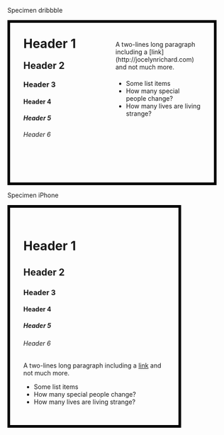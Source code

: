 Specimen dribbble

<div style="width: 400px; height: 300px; padding: 30px; border: 6px solid black;">

<div style="width: 48%; float: left;">

<h1 style="width: 100%; margin: 0 auto 20px auto; padding: 0; white-space: nowrap; overflow: hidden; text-overflow: ellipsis;">Header 1</h1> <!-- Pour éviter les retours à la ligne si les titres sont trop longs -->
<h2 style="margin: 20px auto; padding: 0;">Header 2</h2>
<h3 style="margin: 20px auto; padding: 0;">Header 3</h3>
<h4 style="margin: 20px auto; padding: 0;">Header 4</h4>
<h5 style="margin: 20px auto; padding: 0;">Header 5</h5>
<h6 style="margin: 20px auto; padding: 0;">Header 6</h6>

</div>
<div style="width: 48%; float: right">

<p style="margin: 10px auto 20px auto; padding: 0;">A two-lines long paragraph including a [link](http://jocelynrichard.com) and not much more.</p>

<ul>
	<li>Some list items</li>
	<li>How many special people change?</li>
	<li>How many lives are living strange?</li>
</ul>

</div>
</div>

<div style="display: block; clear: both; visibility: hidden; line-height: 0; height: 0;"></div>

Specimen iPhone

<div style="width: 320px; padding: 30px; border: 6px solid black;">

Header 1
========

Header 2
--------

### Header 3

#### Header 4

##### Header 5

###### Header 6

A two-lines long paragraph including a [link](http://jocelynrichard.com) and not much more.

- Some list items
- How many special people change?
- How many lives are living strange?

</div>